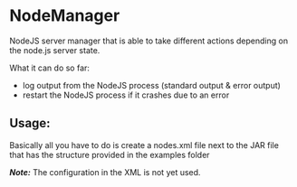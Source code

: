 NodeManager
===========

NodeJS server manager that is able to take different actions depending on the node.js server state.

What it can do so far:

* log output from the NodeJS process (standard output & error output)
* restart the NodeJS process if it crashes due to an error


Usage:
---------

Basically all you have to do is create a nodes.xml file next to the JAR file that has the structure provided in the
examples folder

***Note:*** The <log /> configuration in the XML is not yet used.
